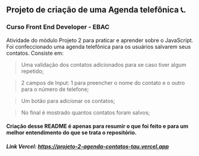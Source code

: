 ## Projeto de criação de uma Agenda telefônica 📞.
### Curso Front End Developer - EBAC 

Atividade do módulo Projeto 2 para praticar e aprender sobre o JavaScript. Foi confeccionado uma agenda telefônica para os usuários salvarem seus contatos. Consiste em:
 
> Uma validação dos contatos adicionados para se caso tiver algum repetido;

> 2 campos de Input: 1 para preencher o nome do contato e o outro para o número de telefone;

> Um botão para adicionar os contatos;

> No final é mostrado quantos contatos foram salvos; 

#### Criação desse README é apenas para resumir o que foi feito e para um melhor entendimento do que se trata o repositório.

##### Link Vercel: https://projeto-2-agenda-contatos-tau.vercel.app
